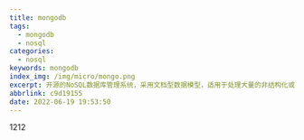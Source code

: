 ```yaml
---
title: mongodb
tags:
  - mongodb
  - nosql
categories:
  - nosql
keywords: mongodb
index_img: /img/micro/mongo.png
excerpt: 开源的NoSQL数据库管理系统，采用文档型数据模型，适用于处理大量的非结构化或半结构化数据。它支持高度灵活的数据模式和丰富的查询功能，适用于各种应用场景，如大数据存储、实时分析、内容管理和物联网等。
abbrlink: c9d19155
date: 2022-06-19 19:53:50
---
```

1212